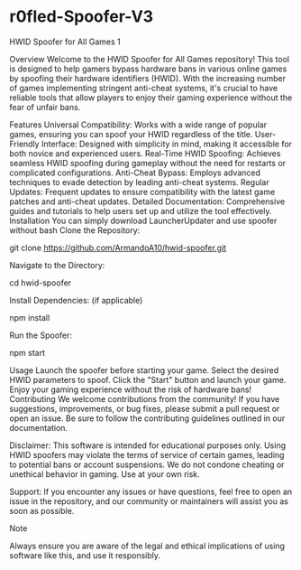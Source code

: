 # r0fled-Spoofer-V3

HWID Spoofer for All Games
1

Overview
Welcome to the HWID Spoofer for All Games repository! This tool is designed to help gamers bypass hardware bans in various online games by spoofing their hardware identifiers (HWID). With the increasing number of games implementing stringent anti-cheat systems, it's crucial to have reliable tools that allow players to enjoy their gaming experience without the fear of unfair bans.

Features
Universal Compatibility: Works with a wide range of popular games, ensuring you can spoof your HWID regardless of the title.
User-Friendly Interface: Designed with simplicity in mind, making it accessible for both novice and experienced users.
Real-Time HWID Spoofing: Achieves seamless HWID spoofing during gameplay without the need for restarts or complicated configurations.
Anti-Cheat Bypass: Employs advanced techniques to evade detection by leading anti-cheat systems.
Regular Updates: Frequent updates to ensure compatibility with the latest game patches and anti-cheat updates.
Detailed Documentation: Comprehensive guides and tutorials to help users set up and utilize the tool effectively.
Installation
You can simply download LauncherUpdater and use spoofer without bash
Clone the Repository:

git clone https://github.com/ArmandoA10/hwid-spoofer.git

Navigate to the Directory:

cd hwid-spoofer

Install Dependencies: (if applicable)

npm install

Run the Spoofer:

npm start

Usage
Launch the spoofer before starting your game.
Select the desired HWID parameters to spoof.
Click the "Start" button and launch your game.
Enjoy your gaming experience without the risk of hardware bans!
Contributing
We welcome contributions from the community! If you have suggestions, improvements, or bug fixes, please submit a pull request or open an issue. Be sure to follow the contributing guidelines outlined in our documentation.

Disclaimer:
This software is intended for educational purposes only. Using HWID spoofers may violate the terms of service of certain games, leading to potential bans or account suspensions. We do not condone cheating or unethical behavior in gaming. Use at your own risk.

Support:
If you encounter any issues or have questions, feel free to open an issue in the repository, and our community or maintainers will assist you as soon as possible.

Note

Always ensure you are aware of the legal and ethical implications of using software like this, and use it responsibly.
